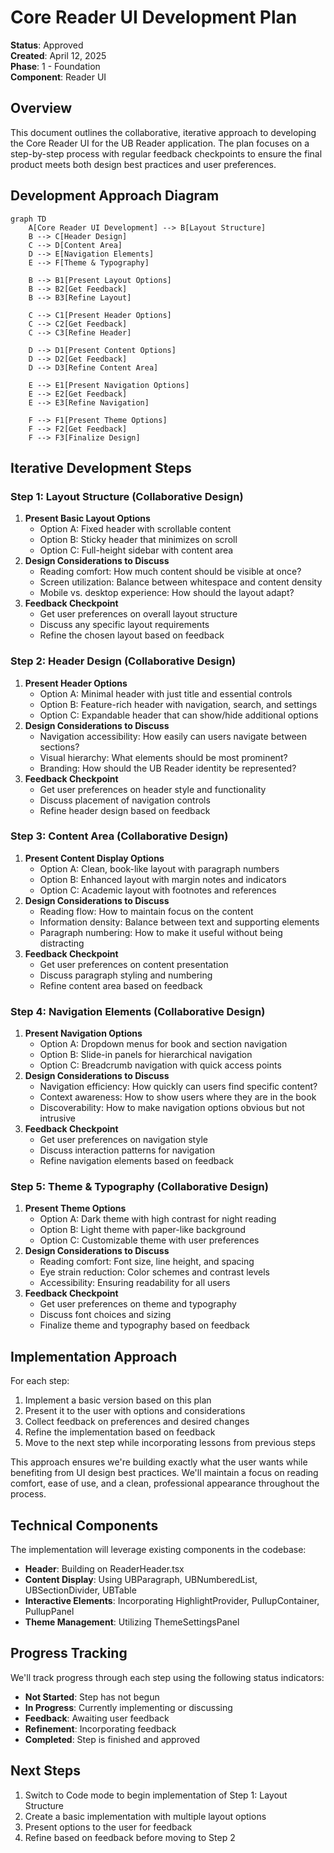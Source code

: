 # Core Reader UI Development Plan

**Status**: Approved  
**Created**: April 12, 2025  
**Phase**: 1 - Foundation  
**Component**: Reader UI

## Overview

This document outlines the collaborative, iterative approach to developing the Core Reader UI for the UB Reader application. The plan focuses on a step-by-step process with regular feedback checkpoints to ensure the final product meets both design best practices and user preferences.

## Development Approach Diagram

```mermaid
graph TD
    A[Core Reader UI Development] --> B[Layout Structure]
    B --> C[Header Design]
    C --> D[Content Area]
    D --> E[Navigation Elements]
    E --> F[Theme & Typography]

    B --> B1[Present Layout Options]
    B --> B2[Get Feedback]
    B --> B3[Refine Layout]

    C --> C1[Present Header Options]
    C --> C2[Get Feedback]
    C --> C3[Refine Header]

    D --> D1[Present Content Options]
    D --> D2[Get Feedback]
    D --> D3[Refine Content Area]

    E --> E1[Present Navigation Options]
    E --> E2[Get Feedback]
    E --> E3[Refine Navigation]

    F --> F1[Present Theme Options]
    F --> F2[Get Feedback]
    F --> F3[Finalize Design]
```

## Iterative Development Steps

### Step 1: Layout Structure (Collaborative Design)

1. **Present Basic Layout Options**
   - Option A: Fixed header with scrollable content
   - Option B: Sticky header that minimizes on scroll
   - Option C: Full-height sidebar with content area
2. **Design Considerations to Discuss**
   - Reading comfort: How much content should be visible at once?
   - Screen utilization: Balance between whitespace and content density
   - Mobile vs. desktop experience: How should the layout adapt?
3. **Feedback Checkpoint**
   - Get user preferences on overall layout structure
   - Discuss any specific layout requirements
   - Refine the chosen layout based on feedback

### Step 2: Header Design (Collaborative Design)

1. **Present Header Options**
   - Option A: Minimal header with just title and essential controls
   - Option B: Feature-rich header with navigation, search, and settings
   - Option C: Expandable header that can show/hide additional options
2. **Design Considerations to Discuss**
   - Navigation accessibility: How easily can users navigate between sections?
   - Visual hierarchy: What elements should be most prominent?
   - Branding: How should the UB Reader identity be represented?
3. **Feedback Checkpoint**
   - Get user preferences on header style and functionality
   - Discuss placement of navigation controls
   - Refine header design based on feedback

### Step 3: Content Area (Collaborative Design)

1. **Present Content Display Options**
   - Option A: Clean, book-like layout with paragraph numbers
   - Option B: Enhanced layout with margin notes and indicators
   - Option C: Academic layout with footnotes and references
2. **Design Considerations to Discuss**
   - Reading flow: How to maintain focus on the content
   - Information density: Balance between text and supporting elements
   - Paragraph numbering: How to make it useful without being distracting
3. **Feedback Checkpoint**
   - Get user preferences on content presentation
   - Discuss paragraph styling and numbering
   - Refine content area based on feedback

### Step 4: Navigation Elements (Collaborative Design)

1. **Present Navigation Options**
   - Option A: Dropdown menus for book and section navigation
   - Option B: Slide-in panels for hierarchical navigation
   - Option C: Breadcrumb navigation with quick access points
2. **Design Considerations to Discuss**
   - Navigation efficiency: How quickly can users find specific content?
   - Context awareness: How to show users where they are in the book
   - Discoverability: How to make navigation options obvious but not intrusive
3. **Feedback Checkpoint**
   - Get user preferences on navigation style
   - Discuss interaction patterns for navigation
   - Refine navigation elements based on feedback

### Step 5: Theme & Typography (Collaborative Design)

1. **Present Theme Options**
   - Option A: Dark theme with high contrast for night reading
   - Option B: Light theme with paper-like background
   - Option C: Customizable theme with user preferences
2. **Design Considerations to Discuss**
   - Reading comfort: Font size, line height, and spacing
   - Eye strain reduction: Color schemes and contrast levels
   - Accessibility: Ensuring readability for all users
3. **Feedback Checkpoint**
   - Get user preferences on theme and typography
   - Discuss font choices and sizing
   - Finalize theme and typography based on feedback

## Implementation Approach

For each step:

1. Implement a basic version based on this plan
2. Present it to the user with options and considerations
3. Collect feedback on preferences and desired changes
4. Refine the implementation based on feedback
5. Move to the next step while incorporating lessons from previous steps

This approach ensures we're building exactly what the user wants while benefiting from UI design best practices. We'll maintain a focus on reading comfort, ease of use, and a clean, professional appearance throughout the process.

## Technical Components

The implementation will leverage existing components in the codebase:

- **Header**: Building on ReaderHeader.tsx
- **Content Display**: Using UBParagraph, UBNumberedList, UBSectionDivider, UBTable
- **Interactive Elements**: Incorporating HighlightProvider, PullupContainer, PullupPanel
- **Theme Management**: Utilizing ThemeSettingsPanel

## Progress Tracking

We'll track progress through each step using the following status indicators:

- **Not Started**: Step has not begun
- **In Progress**: Currently implementing or discussing
- **Feedback**: Awaiting user feedback
- **Refinement**: Incorporating feedback
- **Completed**: Step is finished and approved

## Next Steps

1. Switch to Code mode to begin implementation of Step 1: Layout Structure
2. Create a basic implementation with multiple layout options
3. Present options to the user for feedback
4. Refine based on feedback before moving to Step 2
